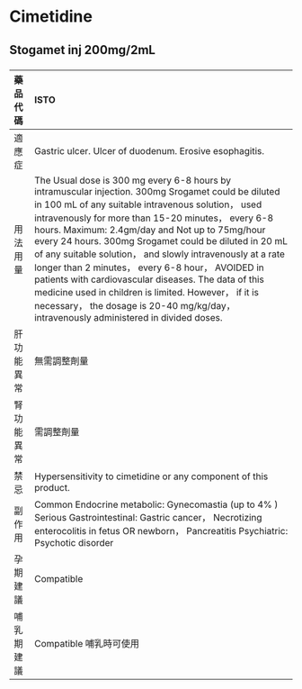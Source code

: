 # Cimetidine

## Stogamet inj 200mg/2mL

##### 

| 藥品代碼   | ISTO                                                                                                                                                                                                                                                                                                                                                                                                                                                                                                                                                                                                                                                    |
|:-----------|:--------------------------------------------------------------------------------------------------------------------------------------------------------------------------------------------------------------------------------------------------------------------------------------------------------------------------------------------------------------------------------------------------------------------------------------------------------------------------------------------------------------------------------------------------------------------------------------------------------------------------------------------------------|
| 適應症     | Gastric ulcer. Ulcer of duodenum. Erosive esophagitis.                                                                                                                                                                                                                                                                                                                                                                                                                                                                                                                                                                                                  |
| 用法用量   | The Usual dose is 300 mg every 6-8 hours by intramuscular injection. 300mg Srogamet could be diluted in 100 mL of any suitable intravenous solution， used intravenously for more than 15-20 minutes， every 6-8 hours. Maximum: 2.4gm/day and Not up to 75mg/hour every 24 hours. 300mg Srogamet could be diluted in 20 mL of any suitable solution， and slowly intravenously at a rate longer than 2 minutes， every 6-8 hour， AVOIDED in patients with cardiovascular diseases. The data of this medicine used in children is limited. However， if it is necessary， the dosage is 20-40 mg/kg/day， intravenously administered in divided doses. |
| 肝功能異常 | 無需調整劑量                                                                                                                                                                                                                                                                                                                                                                                                                                                                                                                                                                                                                                            |
| 腎功能異常 | 需調整劑量                                                                                                                                                                                                                                                                                                                                                                                                                                                                                                                                                                                                                                              |
| 禁忌       | Hypersensitivity to cimetidine or any component of this product.                                                                                                                                                                                                                                                                                                                                                                                                                                                                                                                                                                                        |
| 副作用     | Common Endocrine metabolic: Gynecomastia (up to 4% ) Serious Gastrointestinal: Gastric cancer， Necrotizing enterocolitis in fetus OR newborn， Pancreatitis Psychiatric: Psychotic disorder                                                                                                                                                                                                                                                                                                                                                                                                                                                            |
| 孕期建議   | Compatible                                                                                                                                                                                                                                                                                                                                                                                                                                                                                                                                                                                                                                              |
| 哺乳期建議 | Compatible 哺乳時可使用                                                                                                                                                                                                                                                                                                                                                                                                                                                                                                                                                                                                                                 |

